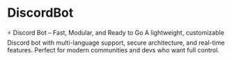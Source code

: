 # DiscordBot
⚡ Discord Bot – Fast, Modular, and Ready to Go  A lightweight, customizable Discord bot with multi-language support, secure architecture, and real-time features. Perfect for modern communities and devs who want full control.

